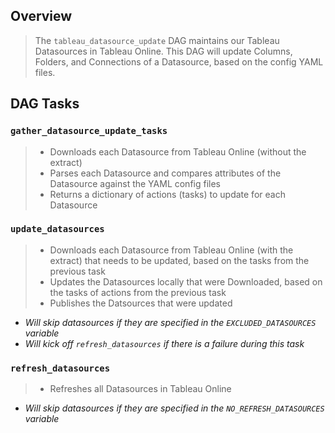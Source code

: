 ## Overview
> The `tableau_datasource_update` DAG maintains our Tableau Datasources in Tableau Online.
> This DAG will update Columns, Folders, and Connections of a Datasource, based on the config YAML files.

## DAG Tasks
### `gather_datasource_update_tasks`
> - Downloads each Datasource from Tableau Online (without the extract)
> - Parses each Datasource and compares attributes of the Datasource against the YAML config files
> - Returns a dictionary of actions (tasks) to update for each Datasource

### `update_datasources`
> - Downloads each Datasource from Tableau Online (with the extract) that needs to be updated,
>  based on the tasks from the previous task
> - Updates the Datasources locally that were Downloaded, based on the tasks of actions from the previous task
> - Publishes the Datsources that were updated

- _Will skip datasources if they are specified in the `EXCLUDED_DATASOURCES` variable_
- _Will kick off `refresh_datasources` if there is a failure during this task_

### `refresh_datasources`
> - Refreshes all Datasources in Tableau Online

- _Will skip datasources if they are specified in the `NO_REFRESH_DATASOURCES` variable_